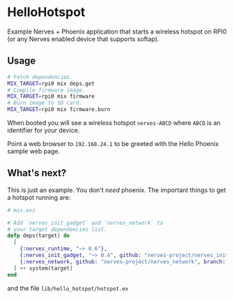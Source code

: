 # HelloHotspot
Example Nerves + Phoenix application that starts a wireless hotspot on
RPI0 (or any Nerves enabled device that supports softap).

## Usage

```bash
# Fetch dependencies.
MIX_TARGET=rpi0 mix deps.get
# Compile firmware image.
MIX_TARGET=rpi0 mix firmware
# Burn image to SD card.
MIX_TARGET=rpi0 mix firmware.burn
```

When booted you will see a wireless hotspot `nerves-ABCD` where `ABCD` is an
identifier for your device.

Point a web browser to `192.168.24.1` to be greeted with the Hello Phoenix
sample web page.

## What's next?
This is just an example. You don't _need_ phoenix. The important things to get
a hotspot running are:

```elixir
# mix.exs

# Add `nerves_init_gadget` and `nerves_network` to
# your target dependencies list.
defp deps(target) do
  [
    {:nerves_runtime, "~> 0.6"},
    {:nerves_init_gadget, "~> 0.4", github: "nerves-project/nerves_init_gadget", branch: "one_dhcp"},
    {:nerves_network, github: "nerves-project/nerves_network", branch: "default_fix", override: true}
  ] ++ system(target)
end
```

and the file `lib/hello_hotspot/hotspot.ex`
